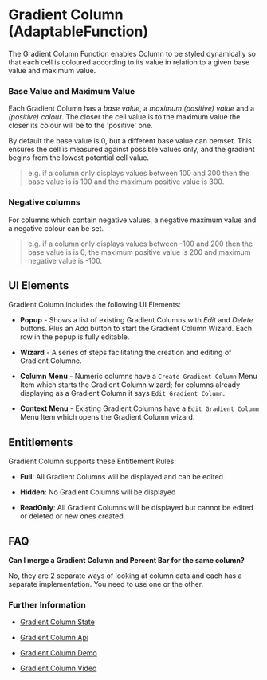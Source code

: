 # Gradient Column (AdaptableFunction)

The Gradient Column Function enables Column to be styled dynamically so that each cell is coloured according to its value in relation to a given base value and maximum value.

### Base Value and Maximum Value

Each Gradient Column has a *base value*, a *maximum (positive) value* and a *(positive) colour*. The closer the cell value is to the maximum value the closer its colour will be to the 'positive' one.

By default the base value is 0, but a different base value can bemset. This ensures the cell is measured against possible values only, and the gradient begins from the lowest potential cell value. 

> e.g. if a column only displays values between 100 and 300 then the base value is is 100 and the maximum positive value is 300.

### Negative columns

For columns which contain negative values, a negative maximum value and a negative colour can be set.

> e.g. if a column only displays values between -100 and 200 then the base value is is 0, the maximum positive value is 200 and maximum negative value is -100.

## UI Elements

Gradient Column includes the following UI Elements:

- **Popup** - Shows a list of existing Gradient Columns with *Edit* and *Delete* buttons.  Plus an *Add* button to start the Gradient Column Wizard.  Each row in the popup is fully editable. 

- **Wizard** - A series of steps facilitating the creation and editing of Gradient Columne.

- **Column Menu** - Numeric columns have a `Create Gradient Column` Menu Item which starts the Gradient Column wizard; for columns already displaying as a Gradient Column it says `Edit Gradient Column`.

- **Context Menu** - Existing Gradient Columns have a `Edit Gradient Column` Menu Item which opens the Gradient Column wizard.

## Entitlements

Gradient Column supports these Entitlement Rules:

- **Full**: All Gradient Columns will be displayed and can be edited

- **Hidden**: No Gradient Columns will be displayed

- **ReadOnly**: All Gradient Columns will be displayed but cannot be edited or deleted or new ones created.

## FAQ

**Can I merge a Gradient Column and Percent Bar for the same column?**

No, they are 2 separate ways of looking at column data and each has a separate implementation.  You need to use one or the other.

### Further Information

- [Gradient Column State](https://api.adaptabletools.com/interfaces/_src_predefinedconfig_gradientcolumnstate_.gradientcolumnstate.html)

- [Gradient Column Api](https://api.adaptabletools.com/interfaces/_src_api_gradientcolumnapi_.gradientcolumnapi.html)

- [Gradient Column Demo](https://demo.adaptabletools.com/style/aggridgradientcolumndemo)

- [Gradient Column Video](https://youtu.be/33lID_zBsAw)

